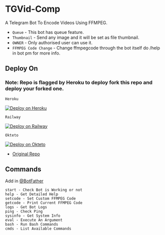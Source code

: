 # TGVid-Comp

A Telegram Bot To Encode Videos Using FFMPEG.

- `Queue` - This bot has queue feature.
- `Thumbnail` - Send any image and it will be set as file thumbnail.
- `OWNER` - Only authorised user can use it.
- `FFMPEG Code Change` - Change ffmpegcode through the bot itself do /help in bot pm for more info.

## Deploy On
### Note: Repo is flagged by Heroku to deploy fork this repo and deploy your forked one.

`Heroku`

[![Deploy on Heroku](https://www.herokucdn.com/deploy/button.svg)](https://heroku.com/deploy)

`Railway` 

[![Deploy on Railway](https://railway.app/button.svg)](https://railway.app/new/template?template=https%3A%2F%2Fgithub.com%2Fmeharfaizan%2FTGVid-Compq%2Ftree%2Frailway&envs=API_HASH%2CAPP_ID%2CBOT_TOKEN%2COWNER%2CTHUMBNAIL&optionalEnvs=THUMBNAIL&API_HASHDesc=Get+this+value+from+telegram.org+&APP_IDDesc=Get+this+value+from+telegram.org+&BOT_TOKENDesc=Go+to+%40Botfather+and+make+a+new+bot+and+paste+the+bot+token+here&OWNERDesc=Your+owner+Id+%28add+only+1+id+for+working+queue+feature+%29&THUMBNAILDesc=Add+thumbnail+telegraph+link+&THUMBNAILDefault=https://telegra.ph/file/f9e5d783542906418412d.jpg)

`Okteto`

[![Deploy on Okteto](https://okteto.com/develop-okteto.svg)](https://cloud.okteto.com/#/deploy?repository=https://github.com/Zylern/TGVid-Comp&vars=[{%22name%22:%22APP_ID%22,%22value%22:%22Your%20App%20Id%22},{%22name%22:%22API_HASH%22,%22value%22:%22Your%20Api%20Hash%22},{%22name%22:%22BOT_TOKEN%22,%22value%22:%22BotToken%22},{%22name%22:%22OWNER%22,%22value%22:%22OwnerId%22},{%22name%22:%22THUMBNAIL%22,%22value%22:%22https://telegra.ph/file/f9e5d783542906418412d.jpg%22}])

- [Original Repo](https://github.com/1Danish-00/CompressorQueue)

## Commands
Add in [@BotFather](https://t.me/BotFather)

    start - Check Bot is Working or not
    help - Get Detailed Help
    setcode - Set Custom FFMPEG Code
    getcode - Print Current FFMPEG Code
    logs - Get Bot Logs
    ping - Check Ping
    sysinfo - Get System Info
    eval - Execute An Argument
    bash - Run Bash Commands
    cmds - List Available Commands
